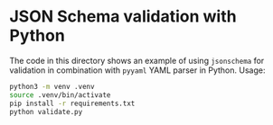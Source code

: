 # JSON Schema validation with Python

The code in this directory shows an example of using `jsonschema` for validation in combination with `pyyaml` YAML parser in Python.
Usage:

```bash
python3 -m venv .venv
source .venv/bin/activate
pip install -r requirements.txt
python validate.py
